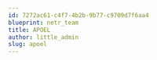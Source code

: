 ```yaml
---
id: 7272ac61-c4f7-4b2b-9b77-c9709d7f6aa4
blueprint: netr_team
title: APOEL
author: little_admin
slug: apoel
---
```

